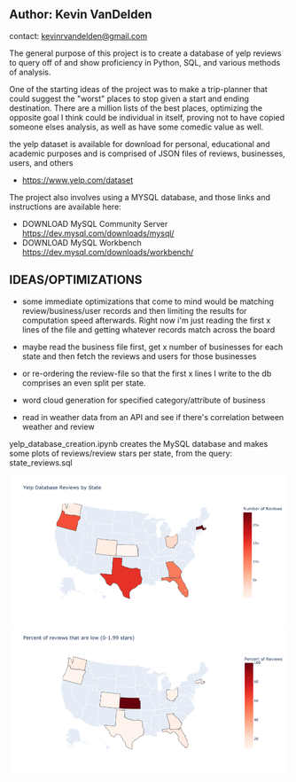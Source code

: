 ## Author: Kevin VanDelden
contact: kevinrvandelden@gmail.com

The general purpose of this project is to create a database of yelp reviews to query off of
and show proficiency in Python, SQL, and various methods of analysis.

One of the starting ideas of the project was to make a trip-planner that could suggest the "worst" places to stop
given a start and ending destination. There are a million lists of the best places, 
optimizing the opposite goal I think could be individual in itself, 
proving not to have copied someone elses analysis, as well as have some comedic value as well.

the yelp dataset is available for download for personal, educational and academic purposes
and is comprised of JSON files of reviews, businesses, users, and others
- https://www.yelp.com/dataset

The project also involves using a MYSQL database, and those links and instructions are available here: 
- DOWNLOAD MySQL Community Server https://dev.mysql.com/downloads/mysql/
- DOWNLOAD MySQL Workbench https://dev.mysql.com/downloads/workbench/

## IDEAS/OPTIMIZATIONS ##

- some immediate optimizations that come to mind would be matching review/business/user records and then limiting the results for computation speed afterwards. 
Right now i'm just reading the first x lines of the file and getting whatever records match across the board

- maybe read the business file first, get x number of businesses for each state and then fetch the reviews 
and users for those businesses
- or re-ordering the review-file so that the first x lines I write to the db comprises an even split per state.
- word cloud generation for specified category/attribute of business
- read in weather data from an API and see if there's correlation between weather and review

yelp_database_creation.ipynb creates the MySQL database and makes some plots of reviews/review stars per state, from the query: state_reviews.sql

![alt text](https://github.com/kevin-vandelden/Yelp-Review-Analysis/blob/main/reviews_per_state.png?raw=true)
![alt text](https://github.com/kevin-vandelden/Yelp-Review-Analysis/blob/main/low_reviews_per_state.png?raw=true)
